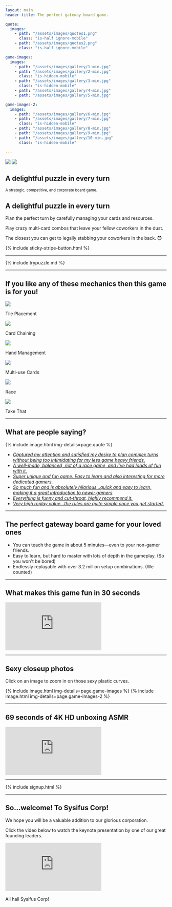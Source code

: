 ```yaml
---
layout: main
header-title: The perfect gateway board game.

quote:
  images:
    - path: "/assets/images/quotes1.png"
      class: "is-half ignore-mobile"
    - path: "/assets/images/quotes2.png"
      class: "is-half ignore-mobile"

game-images:
  images:
    - path: "/assets/images/gallery/1-min.jpg"
    - path: "/assets/images/gallery/2-min.jpg"
      class: "is-hidden-mobile"
    - path: "/assets/images/gallery/3-min.jpg"
      class: "is-hidden-mobile"
    - path: "/assets/images/gallery/4-min.jpg"
    - path: "/assets/images/gallery/5-min.jpg"

game-images-2:
  images:
    - path: "/assets/images/gallery/6-min.jpg"
    - path: "/assets/images/gallery/7-min.jpg"
      class: "is-hidden-mobile"
    - path: "/assets/images/gallery/8-min.jpg"
    - path: "/assets/images/gallery/9-min.jpg"
    - path: "/assets/images/gallery/10-min.jpg"
      class: "is-hidden-mobile"

---
```


<script>
  flipBox = () => {
    const heroImage = document.getElementById("heroImage");
    if (heroImage.src.indexOf("Box1.png") != -1){
      heroImage.src = "/assets/images/gallery/Box2.png"
    }
    else {
      heroImage.src = "/assets/images/gallery/Box1.png"
    }
  }
</script>

<div onclick="flipBox()" class="heroImage no-select">
  <img id="heroImage" src="/assets/images/gallery/Box1.png" />
  <img class="is-invisible" src="/assets/images/gallery/Box2.png" />
  <div class="heroText">
    <h2 class="is-hidden-mobile">A delightful puzzle in every turn</h2>
    <small>A strategic, competitive, and corporate board game.</small>
  </div>
</div>

## A delightful puzzle in every turn

Plan the perfect turn by carefully managing your cards and resources.

Play crazy multi-card combos that leave your fellow coworkers in the dust.

The closest you can get to legally stabbing your coworkers in the back. 😈

{% include sticky-stripe-button.html %}

---

{% include trypuzzle.md %}

---

## If you like any of these mechanics then this game is for you!

<div class="gameIconsWrapper is-display-flex">
  <div class="gameIconWrapper">
    <img class="gameIcon" src="/assets/images/icons/tile placement.png" />
    <p class="gameIconText">Tile Placement</p>
  </div>
  <div class="gameIconWrapper">
    <img class="gameIcon" src="/assets/images/icons/card chaining.png" />
    <p class="gameIconText">Card Chaining</p>
  </div>
  <div class="gameIconWrapper">
    <img class="gameIcon" src="/assets/images/icons/hand management.png" />
    <p class="gameIconText">Hand Management</p>
  </div>
  <div class="gameIconWrapper">
    <img class="gameIcon" src="/assets/images/icons/multi-use cards.png" />
    <p class="gameIconText">Multi-use Cards</p>
  </div>
  <div class="gameIconWrapper">
    <img class="gameIcon" src="/assets/images/icons/race.png" />
    <p class="gameIconText">Race</p>
  </div>
  <div class="gameIconWrapper">
    <img class="gameIcon" src="/assets/images/icons/take that.png" />
    <p class="gameIconText">Take That</p>
  </div>
</div>

---

## What are people saying?

{% include image.html img-details=page.quote %}

- [_Captured my attention and satisfied my desire to plan complex turns without being too intimidating for my less game heavy friends._](https://boardgamegeek.com/boardgame/318996/welcome-sysifus-corp/ratings)
- [_A well-made, balanced, riot of a race game, and I’ve had loads of fun with it._](https://punchboard.co.uk/welcome-to-sysifus-corp-review/)
- [_Super unique and fun game. Easy to learn and also interesting for more dedicated gamers._](https://boardgamegeek.com/boardgame/318996/welcome-sysifus-corp/ratings)
- [_So much fun and is absolutely hilarious...quick and easy to learn, making it a great introduction to newer gamers_](https://boardgamegeek.com/boardgame/318996/welcome-sysifus-corp/ratings)
- [_Everything is funny and cut-throat, highly recommend it._](https://www.instagram.com/p/CULlWGZrZ37/)
- [_Very high replay value...the rules are quite simple once you get started._](https://boardgamegeek.com/boardgame/318996/welcome-sysifus-corp/ratings)

---

## The perfect gateway board game for your loved ones

- You can teach the game in about 5 minutes—even to your non-gamer friends.
- Easy to learn, but hard to master with lots of depth in the gameplay. (So you won't be bored)
- Endlessly replayable with over 3.2 million setup combinations. (We counted)

---

## What makes this game fun in 30 seconds

<div class="video-container is-threequarter">
  <iframe class="video" src="https://www.youtube.com/embed/OOGUH8D_7qI" frameborder="0" allow="accelerometer; autoplay; clipboard-write; encrypted-media; gyroscope; picture-in-picture" allowfullscreen></iframe>
</div>

---

## Sexy closeup photos

Click on an image to zoom in on those sexy plastic curves.

{% include image.html img-details=page.game-images %}
{% include image.html img-details=page.game-images-2 %}

---

## 69 seconds of 4K HD unboxing ASMR

<div class="video-container is-threequarter">
  <iframe class="video" src="https://www.youtube.com/embed/faNubeIbLTk" frameborder="0" allow="accelerometer; autoplay; clipboard-write; encrypted-media; gyroscope; picture-in-picture" allowfullscreen></iframe>
</div>

---

{% include signup.html %}

---

## So...welcome! To Sysifus Corp!

We hope you will be a valuable addition to our glorious corporation.

Click the video below to watch the keynote presentation by one of our great founding leaders.

<div class="video-container is-threequarter">
  <iframe class="video" src="https://www.youtube.com/embed/9gfzyzldHC0" frameborder="0" allow="accelerometer; autoplay; clipboard-write; encrypted-media; gyroscope; picture-in-picture" allowfullscreen></iframe>
</div>

<br>
All hail Sysifus Corp!
